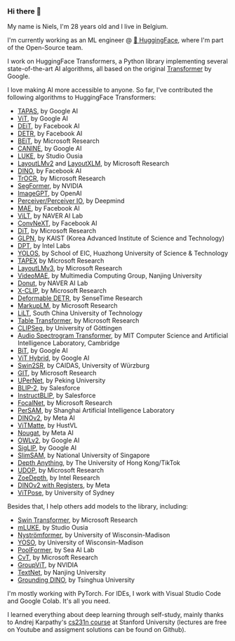 ### Hi there 👋

My name is Niels, I'm 28 years old and I live in Belgium.

I'm currently working as an ML engineer @ [🤗  HuggingFace](https://huggingface.co/), where I'm part of the Open-Source team.

I work on HuggingFace Transformers, a Python library implementing several state-of-the-art AI algorithms, all based on the original [Transformer](https://arxiv.org/abs/1706.03762) by Google.

I love making AI more accessible to anyone. So far, I've contributed the following algorithms to HuggingFace Transformers:
- [TAPAS](https://huggingface.co/docs/transformers/model_doc/tapas), by Google AI
- [ViT](https://huggingface.co/docs/transformers/model_doc/vit), by Google AI
- [DEiT](https://huggingface.co/docs/transformers/model_doc/deit), by Facebook AI
- [DETR](https://huggingface.co/docs/transformers/model_doc/detr), by Facebook AI
- [BEiT](https://huggingface.co/docs/transformers/model_doc/beit), by Microsoft Research
- [CANINE](https://huggingface.co/docs/transformers/model_doc/canine), by Google AI
- [LUKE](https://huggingface.co/docs/transformers/model_doc/luke), by Studio Ousia
- [LayoutLMv2](https://huggingface.co/docs/transformers/model_doc/layoutlmv2) and [LayoutXLM](https://huggingface.co/docs/transformers/model_doc/layoutxlm), by Microsoft Research
- [DINO](https://arxiv.org/abs/2104.14294), by Facebook AI
- [TrOCR](https://huggingface.co/docs/transformers/model_doc/trocr), by Microsoft Research
- [SegFormer](https://huggingface.co/docs/transformers/model_doc/segformer), by NVIDIA
- [ImageGPT](https://huggingface.co/docs/transformers/model_doc/imagegpt), by OpenAI
- [Perceiver/Perceiver IO](https://huggingface.co/docs/transformers/model_doc/perceiver), by Deepmind
- [MAE](https://huggingface.co/docs/transformers/model_doc/vit_mae), by Facebook AI
- [ViLT](https://huggingface.co/docs/transformers/model_doc/vilt), by NAVER AI Lab
- [ConvNeXT](https://huggingface.co/docs/transformers/model_doc/convnext), by Facebook AI
- [DiT](https://huggingface.co/docs/transformers/model_doc/dit), by Microsoft Research
- [GLPN](https://huggingface.co/docs/transformers/model_doc/glpn), by KAIST (Korea Advanced Institute of Science and Technology) 
- [DPT](https://huggingface.co/docs/transformers/model_doc/dpt), by Intel Labs
- [YOLOS](https://huggingface.co/docs/transformers/model_doc/yolos), by School of EIC, Huazhong University of Science & Technology
- [TAPEX](https://huggingface.co/docs/transformers/model_doc/tapex) by Microsoft Research
- [LayoutLMv3](https://huggingface.co/docs/transformers/model_doc/layoutlmv3), by Microsoft Research
- [VideoMAE](https://huggingface.co/docs/transformers/model_doc/videomae), by Multimedia Computing Group, Nanjing University
- [Donut](https://huggingface.co/docs/transformers/model_doc/donut), by NAVER AI Lab
- [X-CLIP](https://huggingface.co/docs/transformers/model_doc/xclip), by Microsoft Research
- [Deformable DETR](https://huggingface.co/docs/transformers/model_doc/deformable_detr), by SenseTime Research
- [MarkupLM](https://huggingface.co/docs/transformers/model_doc/markuplm), by Microsoft Research
- [LiLT](https://huggingface.co/docs/transformers/model_doc/lilt), South China University of Technology
- [Table Transformer](https://huggingface.co/docs/transformers/model_doc/table_transformer), by Microsoft Research
- [CLIPSeg](https://huggingface.co/docs/transformers/model_doc/clipseg), by University of Göttingen
- [Audio Spectrogram Transformer](https://huggingface.co/docs/transformers/model_doc/ast), by MIT Computer Science and Artificial Intelligence Laboratory, Cambridge
- [BiT](https://huggingface.co/docs/transformers/model_doc/bit), by Google AI
- [ViT Hybrid](https://huggingface.co/docs/transformers/model_doc/vit), by Google AI
- [Swin2SR](https://huggingface.co/docs/transformers/main/model_doc/swin2sr), by CAIDAS, University of Würzburg
- [GIT](https://huggingface.co/docs/transformers/main/model_doc/git), by Microsoft Research
- [UPerNet](https://huggingface.co/docs/transformers/main/model_doc/upernet), by Peking University
- [BLIP-2](https://huggingface.co/docs/transformers/main/model_doc/blip-2), by Salesforce
- [InstructBLIP](https://huggingface.co/docs/transformers/en/model_doc/instructblip), by Salesforce
- [FocalNet](https://huggingface.co/docs/transformers/main/model_doc/focalnet), by Microsoft Research
- [PerSAM](https://arxiv.org/abs/2305.03048), by Shanghai Artificial Intelligence Laboratory
- [DINOv2](https://huggingface.co/docs/transformers/main/model_doc/dinov2), by Meta AI
- [ViTMatte](https://huggingface.co/docs/transformers/main/model_doc/vitmatte), by HustVL
- [Nougat](https://huggingface.co/docs/transformers/main/model_doc/nougat), by Meta AI
- [OWLv2](https://huggingface.co/docs/transformers/main/model_doc/owlv2), by Google AI
- [SigLIP](https://huggingface.co/docs/transformers/main/model_doc/siglip), by Google AI
- [SlimSAM](https://huggingface.co/Zigeng), by National University of Singapore
- [Depth Anything](https://huggingface.co/docs/transformers/main/model_doc/depth_anything), by The University of Hong Kong/TikTok
- [UDOP](https://huggingface.co/docs/transformers/main/model_doc/udop), by Microsoft Research
- [ZoeDepth](https://huggingface.co/docs/transformers/main/model_doc/zoedepth), by Intel Research
- [DINOv2 with Registers](https://huggingface.co/docs/transformers/main/model_doc/dinov2_with_registers), by Meta
- [ViTPose](https://huggingface.co/docs/transformers/main/model_doc/vitpose), by University of Sydney

Besides that, I help others add models to the library, including:
- [Swin Transformer](https://arxiv.org/abs/2103.14030), by Microsoft Research
- [mLUKE](https://arxiv.org/abs/2110.08151), by Studio Ousia
- [Nyströmformer](https://arxiv.org/abs/2102.03902), by University of Wisconsin-Madison
- [YOSO](https://arxiv.org/abs/2111.09714), by University of Wisconsin-Madison
- [PoolFormer](https://arxiv.org/abs/2111.11418), by Sea AI Lab
- [CvT](https://arxiv.org/abs/2103.15808), by Microsoft Research
- [GroupViT](https://arxiv.org/abs/2202.11094), by NVIDIA
- [TextNet](https://huggingface.co/docs/transformers/main/model_doc/textnet), by Nanjing University
- [Grounding DINO](https://huggingface.co/docs/transformers/main/model_doc/grounding-dino), by Tsinghua University

I'm mostly working with PyTorch. For IDEs, I work with Visual Studio Code and Google Colab. It's all you need.

I learned everything about deep learning through self-study, mainly thanks to Andrej Karpathy's [cs231n course](http://cs231n.stanford.edu/) at Stanford University (lectures are free on Youtube and assigment solutions can be found on Github).
